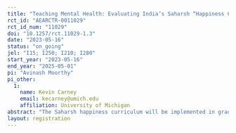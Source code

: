 ```yaml
---
title: "Teaching Mental Health: Evaluating India’s Saharsh “Happiness Curriculum”"
rct_id: "AEARCTR-0011029"
rct_id_num: "11029"
doi: "10.1257/rct.11029-1.3"
date: "2023-05-16"
status: "on_going"
jel: "I15; I250; I210; I280"
start_year: "2023-05-16"
end_year: "2025-05-01"
pi: "Avinash Moorthy"
pi_other:
  1:
    name: Kevin Carney
    email: kecarney@umich.edu
    affiliation: University of Michigan
abstract: "The Saharsh happiness curriculum will be implemented in grades 1-8 across Tripura public schools in the 2023-2024 and 2024-2025 school years. The curriculum consists of daily happiness classes, where students engage in mindfulness, storytelling with open-ended discussions, and reflective conversations and activities designed to help students experience happiness. This study would be the first to evaluate the effectiveness of a happiness curriculum, exploring its impact on student mental health, wellness, academic achievement, grit, self-control, and social networks. Further, this study will compare the benefits of the curriculum to the opportunity cost of reduced learning time and explore its mechanisms. In doing so, we seek to assess the value of one of the largest non-cognitive skills and socioemotional learning initiatives in the world, and its potential as a driver of improved youth mental health."
layout: registration
---
```



